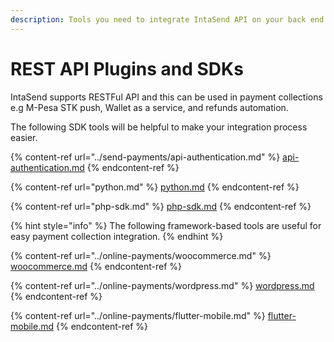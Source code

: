 ```yaml
---
description: Tools you need to integrate IntaSend API on your back end.
---
```


# REST API Plugins and SDKs

IntaSend supports RESTFul API and this can be used in payment collections e.g M-Pesa STK push, Wallet as a service, and refunds automation.

The following SDK tools will be helpful to make your integration process easier.

{% content-ref url="../send-payments/api-authentication.md" %}
[api-authentication.md](../send-payments/api-authentication.md)
{% endcontent-ref %}

{% content-ref url="python.md" %}
[python.md](python.md)
{% endcontent-ref %}

{% content-ref url="php-sdk.md" %}
[php-sdk.md](php-sdk.md)
{% endcontent-ref %}

{% hint style="info" %}
The following framework-based tools are useful for easy payment collection integration.
{% endhint %}

{% content-ref url="../online-payments/woocommerce.md" %}
[woocommerce.md](../online-payments/woocommerce.md)
{% endcontent-ref %}

{% content-ref url="../online-payments/wordpress.md" %}
[wordpress.md](../online-payments/wordpress.md)
{% endcontent-ref %}

{% content-ref url="../online-payments/flutter-mobile.md" %}
[flutter-mobile.md](../online-payments/flutter-mobile.md)
{% endcontent-ref %}



